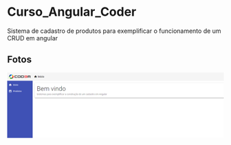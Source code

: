 # Curso_Angular_Coder
Sistema de cadastro de produtos para exemplificar o funcionamento de um CRUD em angular

## Fotos 
![fotoinicia](https://github.com/GislaineMartins/Curso_Angular_Coder/blob/master/backend/coder01.PNG)

